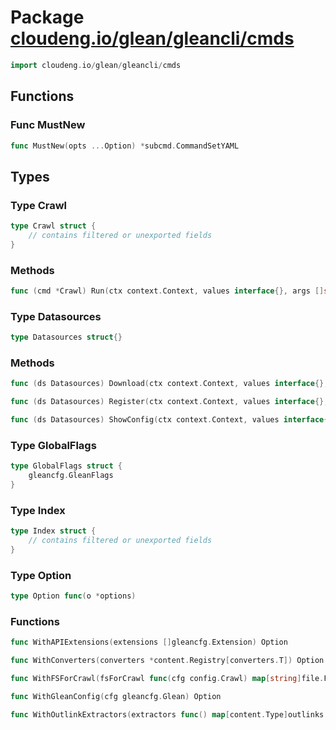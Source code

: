 # Package [cloudeng.io/glean/gleancli/cmds](https://pkg.go.dev/cloudeng.io/glean/gleancli/cmds?tab=doc)

```go
import cloudeng.io/glean/gleancli/cmds
```


## Functions
### Func MustNew
```go
func MustNew(opts ...Option) *subcmd.CommandSetYAML
```



## Types
### Type Crawl
```go
type Crawl struct {
	// contains filtered or unexported fields
}
```

### Methods

```go
func (cmd *Crawl) Run(ctx context.Context, values interface{}, args []string) error
```




### Type Datasources
```go
type Datasources struct{}
```

### Methods

```go
func (ds Datasources) Download(ctx context.Context, values interface{}, args []string) error
```


```go
func (ds Datasources) Register(ctx context.Context, values interface{}, args []string) error
```


```go
func (ds Datasources) ShowConfig(ctx context.Context, values interface{}, args []string) error
```




### Type GlobalFlags
```go
type GlobalFlags struct {
	gleancfg.GleanFlags
}
```


### Type Index
```go
type Index struct {
	// contains filtered or unexported fields
}
```


### Type Option
```go
type Option func(o *options)
```

### Functions

```go
func WithAPIExtensions(extensions []gleancfg.Extension) Option
```


```go
func WithConverters(converters *content.Registry[converters.T]) Option
```


```go
func WithFSForCrawl(fsForCrawl func(cfg config.Crawl) map[string]file.FSFactory) Option
```


```go
func WithGleanConfig(cfg gleancfg.Glean) Option
```


```go
func WithOutlinkExtractors(extractors func() map[content.Type]outlinks.Extractor) Option
```







